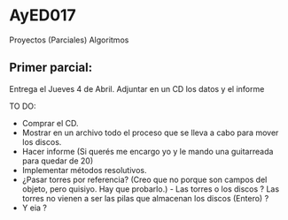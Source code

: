 # AyED017
Proyectos (Parciales) Algoritmos

## Primer parcial:
  Entrega el Jueves 4 de Abril. Adjuntar en un CD los datos y el informe
  
  TO DO:
  + Comprar el CD.
  + Mostrar en un archivo todo el proceso que se lleva a cabo para mover los discos.
  + Hacer informe (Si querés me encargo yo y le mando una guitarreada para quedar de 20)
  + Implementar métodos resolutivos.
  + ¿Pasar torres por referencia? (Creo que no porque son campos del objeto, pero quisiyo. Hay que probarlo.) - Las torres o los discos ? Las torres no vienen a ser las pilas que almacenan los discos (Entero) ?
  + Y eia ?
